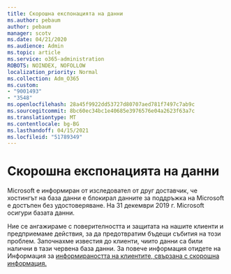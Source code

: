 ```yaml
---
title: Скорошна експонацията на данни
ms.author: pebaum
author: pebaum
manager: scotv
ms.date: 04/21/2020
ms.audience: Admin
ms.topic: article
ms.service: o365-administration
ROBOTS: NOINDEX, NOFOLLOW
localization_priority: Normal
ms.collection: Adm_O365
ms.custom:
- "9001493"
- "3548"
ms.openlocfilehash: 28a45f9922dd53727d80707aed781f7497c7ab9c
ms.sourcegitcommit: 8bc60ec34bc1e40685e3976576e04a2623f63a7c
ms.translationtype: MT
ms.contentlocale: bg-BG
ms.lasthandoff: 04/15/2021
ms.locfileid: "51789349"
---
```

# <a name="recent-data-exposure"></a>Скорошна експонацията на данни

Microsoft е информиран от изследовател от друг доставчик, че хостингът на база данни е блокирал данните за поддръжка на Microsoft е достъпен без удостоверяване. На 31 декември 2019 г. Microsoft осигури базата данни.

Ние се ангажираме с поверителността и защитата на нашите клиенти и предприемаме действия, за да предотвратим бъдещи събития на този проблем. Започнахме известия до клиенти, чиито данни са били налични в тази червена база данни. За повече информация отидете на Информация за [информираността на клиентите, свързана с скорошна информация.](https://aka.ms/privacyinfo)
